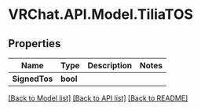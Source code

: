 # VRChat.API.Model.TiliaTOS

## Properties

Name | Type | Description | Notes
------------ | ------------- | ------------- | -------------
**SignedTos** | **bool** |  | 

[[Back to Model list]](../README.md#documentation-for-models) [[Back to API list]](../README.md#documentation-for-api-endpoints) [[Back to README]](../README.md)

